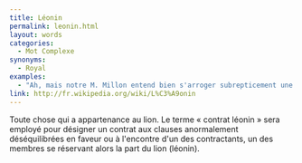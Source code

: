 ```yaml
---
title: Léonin
permalink: leonin.html
layout: words
categories:
  - Mot Complexe
synonyms:
  - Royal
examples:
  - "Ah, mais notre M. Millon entend bien s'arroger subrepticement une part léonine, et pour lui, une forfaiture ou félonie n'est jamais de trop !"
link: http://fr.wikipedia.org/wiki/L%C3%A9onin
---
```


Toute chose qui a appartenance au lion.
Le terme « contrat léonin » sera employé pour désigner un contrat aux clauses anormalement déséquilibrées en faveur ou à l'encontre d'un des contractants, un des membres se réservant alors la part du lion (léonin).
